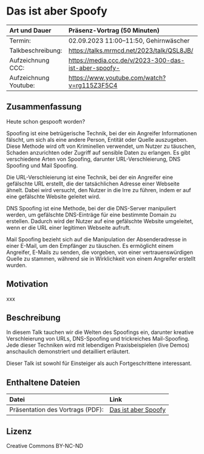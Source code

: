 # Das ist aber Spoofy

| Art und Dauer         | Präsenz-Vortrag (50 Minuten)                         |
| :-------------------- | :--------------------------------------------------- |
| Termin:               | 02.09.2023 11:00–11:50, Gehirnwäscher                |
| Talkbeschreibung:     | https://talks.mrmcd.net/2023/talk/QSL8JB/            |
| Aufzeichnung CCC:     | https://media.ccc.de/v/2023-300-das-ist-aber-spoofy- |
| Aufzeichnung Youtube: | https://www.youtube.com/watch?v=rg115Z3F5C4          |

## Zusammenfassung
Heute schon gespooft worden?

Spoofing ist eine betrügerische Technik, bei der ein Angreifer Informationen fälscht, um sich als eine andere Person, Entität oder Quelle auszugeben. Diese Methode wird oft von Kriminellen verwendet, um Nutzer zu täuschen, Schaden anzurichten oder Zugriff auf sensible Daten zu erlangen. Es gibt verschiedene Arten von Spoofing, darunter URL-Verschleierung, DNS Spoofing und Mail Spoofing.

Die URL-Verschleierung ist eine Technik, bei der ein Angreifer eine gefälschte URL erstellt, die der tatsächlichen Adresse einer Webseite ähnelt. Dabei wird versucht, den Nutzer in die Irre zu führen, indem er auf eine gefälschte Website geleitet wird.

DNS Spoofing ist eine Methode, bei der die DNS-Server manipuliert werden, um gefälschte DNS-Einträge für eine bestimmte Domain zu erstellen. Dadurch wird der Nutzer auf eine gefälschte Website umgeleitet, wenn er die URL einer legitimen Webseite aufruft.

Mail Spoofing bezieht sich auf die Manipulation der Absenderadresse in einer E-Mail, um den Empfänger zu täuschen. Es ermöglicht einem Angreifer, E-Mails zu senden, die vorgeben, von einer vertrauenswürdigen Quelle zu stammen, während sie in Wirklichkeit von einem Angreifer erstellt wurden.

## Motivation
xxx


## Beschreibung
In diesem Talk tauchen wir die Welten des Spoofings ein, darunter kreative Verschleierung von URLs, DNS-Spoofing und trickreiches Mail-Spoofing. Jede dieser Techniken wird mit lebendigen Praxisbeispielen (live Demos) anschaulich demonstriert und detailliert erläutert.

Dieser Talk ist sowohl für Einsteiger als auch Fortgeschrittene interessant.

## Enthaltene Dateien

| Datei                            | Link                                                                           |
| :------------------------------- | :----------------------------------------------------------------------------- |
| Präsentation des Vortrags (PDF): | [Das ist aber Spoofy](./Das%20ist%20aber%20spoofy%20-%202023-09-02%20(DE).pdf) |


## Lizenz
Creative Commons BY-NC-ND
